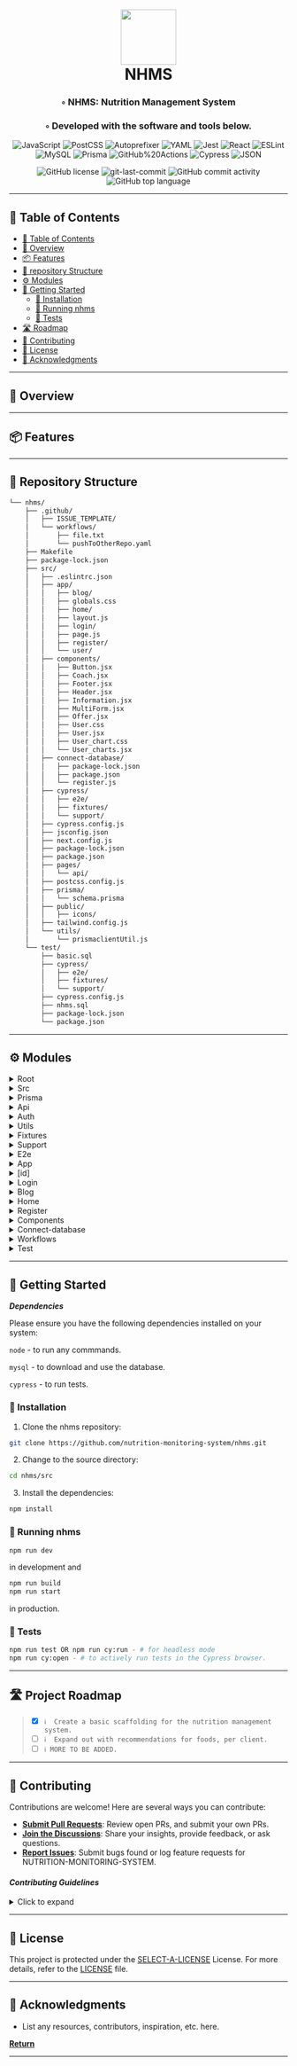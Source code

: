 <div align="center">
<h1 align="center">
<img src="https://raw.githubusercontent.com/PKief/vscode-material-icon-theme/ec559a9f6bfd399b82bb44393651661b08aaf7ba/icons/folder-markdown-open.svg" width="100" />
<br>NHMS</h1>
<h3>◦ NHMS: Nutrition Management System</h3>
<h3>◦ Developed with the software and tools below.</h3>

<p align="center">
<img src="https://img.shields.io/badge/JavaScript-F7DF1E.svg?style=flat-square&logo=JavaScript&logoColor=black" alt="JavaScript" />
<img src="https://img.shields.io/badge/PostCSS-DD3A0A.svg?style=flat-square&logo=PostCSS&logoColor=white" alt="PostCSS" />
<img src="https://img.shields.io/badge/Autoprefixer-DD3735.svg?style=flat-square&logo=Autoprefixer&logoColor=white" alt="Autoprefixer" />
<img src="https://img.shields.io/badge/YAML-CB171E.svg?style=flat-square&logo=YAML&logoColor=white" alt="YAML" />
<img src="https://img.shields.io/badge/Jest-C21325.svg?style=flat-square&logo=Jest&logoColor=white" alt="Jest" />
<img src="https://img.shields.io/badge/React-61DAFB.svg?style=flat-square&logo=React&logoColor=black" alt="React" />

<img src="https://img.shields.io/badge/ESLint-4B32C3.svg?style=flat-square&logo=ESLint&logoColor=white" alt="ESLint" />
<img src="https://img.shields.io/badge/MySQL-4479A1.svg?style=flat-square&logo=MySQL&logoColor=white" alt="MySQL" />
<img src="https://img.shields.io/badge/Prisma-2D3748.svg?style=flat-square&logo=Prisma&logoColor=white" alt="Prisma" />
<img src="https://img.shields.io/badge/GitHub%20Actions-2088FF.svg?style=flat-square&logo=GitHub-Actions&logoColor=white" alt="GitHub%20Actions" />
<img src="https://img.shields.io/badge/Cypress-17202C.svg?style=flat-square&logo=Cypress&logoColor=white" alt="Cypress" />
<img src="https://img.shields.io/badge/JSON-000000.svg?style=flat-square&logo=JSON&logoColor=white" alt="JSON" />
</p>
<img src="https://img.shields.io/github/license/nutrition-monitoring-system/nhms?style=flat-square&color=5D6D7E" alt="GitHub license" />
<img src="https://img.shields.io/github/last-commit/nutrition-monitoring-system/nhms?style=flat-square&color=5D6D7E" alt="git-last-commit" />
<img src="https://img.shields.io/github/commit-activity/m/nutrition-monitoring-system/nhms?style=flat-square&color=5D6D7E" alt="GitHub commit activity" />
<img src="https://img.shields.io/github/languages/top/nutrition-monitoring-system/nhms?style=flat-square&color=5D6D7E" alt="GitHub top language" />
</div>

---

## 📖 Table of Contents

- [📖 Table of Contents](#-table-of-contents)
- [📍 Overview](#-overview)
- [📦 Features](#-features)
- [📂 repository Structure](#-repository-structure)
- [⚙️ Modules](#modules)
- [🚀 Getting Started](#-getting-started)
  - [🔧 Installation](#-installation)
  - [🤖 Running nhms](#-running-nhms)
  - [🧪 Tests](#-tests)
- [🛣 Roadmap](#-roadmap)
- [🤝 Contributing](#-contributing)
- [📄 License](#-license)
- [👏 Acknowledgments](#-acknowledgments)

---

## 📍 Overview


---

## 📦 Features


---

## 📂 Repository Structure

```sh
└── nhms/
    ├── .github/
    │   ├── ISSUE_TEMPLATE/
    │   └── workflows/
    │       ├── file.txt
    │       └── pushToOtherRepo.yaml
    ├── Makefile
    ├── package-lock.json
    ├── src/
    │   ├── .eslintrc.json
    │   ├── app/
    │   │   ├── blog/
    │   │   ├── globals.css
    │   │   ├── home/
    │   │   ├── layout.js
    │   │   ├── login/
    │   │   ├── page.js
    │   │   ├── register/
    │   │   └── user/
    │   ├── components/
    │   │   ├── Button.jsx
    │   │   ├── Coach.jsx
    │   │   ├── Footer.jsx
    │   │   ├── Header.jsx
    │   │   ├── Information.jsx
    │   │   ├── MultiForm.jsx
    │   │   ├── Offer.jsx
    │   │   ├── User.css
    │   │   ├── User.jsx
    │   │   ├── User_chart.css
    │   │   └── User_charts.jsx
    │   ├── connect-database/
    │   │   ├── package-lock.json
    │   │   ├── package.json
    │   │   └── register.js
    │   ├── cypress/
    │   │   ├── e2e/
    │   │   ├── fixtures/
    │   │   └── support/
    │   ├── cypress.config.js
    │   ├── jsconfig.json
    │   ├── next.config.js
    │   ├── package-lock.json
    │   ├── package.json
    │   ├── pages/
    │   │   └── api/
    │   ├── postcss.config.js
    │   ├── prisma/
    │   │   └── schema.prisma
    │   ├── public/
    │   │   ├── icons/
    │   ├── tailwind.config.js
    │   └── utils/
    │       └── prismaclientUtil.js
    └── test/
        ├── basic.sql
        ├── cypress/
        │   ├── e2e/
        │   ├── fixtures/
        │   └── support/
        ├── cypress.config.js
        ├── nhms.sql
        ├── package-lock.json
        └── package.json

```

---

## ⚙️ Modules

<details closed><summary>Root</summary>

| File                                                                                                 | Summary                                                                                                                                                                                                                                                                                                                                                                                                                                                                                                                         |
| ---------------------------------------------------------------------------------------------------- | ------------------------------------------------------------------------------------------------------------------------------------------------------------------------------------------------------------------------------------------------------------------------------------------------------------------------------------------------------------------------------------------------------------------------------------------------------------------------------------------------------------------------------- |
| [package-lock.json](https://github.com/nutrition-monitoring-system/nhms/blob/main/package-lock.json) | This is a structure of an nhms project repository. It features a GitHub folder with workflows and issue templates, a source directory nested with ReactJS frontend application organized with e-commerce related pages and components, and a database connection. Cypress is used for end-to-end testing and it is using a Prisma client for the database interaction. The project's dependencies are locked using a package-lock.json. There's a Makefile and some configuration files for js & css preprocessors and linters. |
| [Makefile](https://github.com/nutrition-monitoring-system/nhms/blob/main/Makefile)                   | The code is a Makefile script used to automate the execution of commands in a project's development environment. Key functionalities include compiling the application by installing necessary node modules, running the application in a development server, and cleaning up the project directory by removing node modules and package-lock.json file. It is part of a larger software project containing components like page layouts, user interfaces, database connections, API pages, and Cypress for end-to-end testing. |

</details>

<details closed><summary>Src</summary>

| File                                                                                                       | Summary                                                                                                                                                                                                                                                                                                                                                                                                                                                                                                                                                       |
| ---------------------------------------------------------------------------------------------------------- | ------------------------------------------------------------------------------------------------------------------------------------------------------------------------------------------------------------------------------------------------------------------------------------------------------------------------------------------------------------------------------------------------------------------------------------------------------------------------------------------------------------------------------------------------------------- |
| [cypress.config.js](https://github.com/nutrition-monitoring-system/nhms/blob/main/src/cypress.config.js)   | The code specifies a configuration module for Cypress, a web testing framework. It uses the "defineConfig" function from Cypress to export the module, setting up End-to-End (e2e) configurations including Node.js event listeners and specifying a base URL for testing as "http://localhost:3000". This forms part of a larger project structure for a web application called'nhms', which includes components, pages, database connection, styles, and GitHub workflows.                                                                                  |
| [next.config.js](https://github.com/nutrition-monitoring-system/nhms/blob/main/src/next.config.js)         | This code represents a structural overview of a full-stack JavaScript application. It comprises GitHub workflows, ESLint configurations, UI components, Cypress for end-to-end testing, and connection to a database using Prisma. The'next.config.js' file indicates usage of Next.js for server-side rendering. The application consists of multiple user-facing pages like home, login, register, and user, managed within a'src' directory.                                                                                                               |
| [package-lock.json](https://github.com/nutrition-monitoring-system/nhms/blob/main/src/package-lock.json)   | This directory tree represents a full-stack web application built using Next.js with a component approach in React and Prisma for database interaction. The application features client-side pages under'src/app', reusable UI (User Interface) components under'src/components', and database connection logic under'src/connect-database'. It employs ESLint for linting, Cypress for end-to-end tests. Additionally, there's a GitHub workflows directory for CI/CD (Continuous Integration/Continuous Delivery) along with Makefile for build automation. |
| [tailwind.config.js](https://github.com/nutrition-monitoring-system/nhms/blob/main/src/tailwind.config.js) | This code configures Tailwind CSS for a web app. The `content` property specifies the directories inspected to remove unused styles during production. Customizations in the `theme` property include radial and conic gradient backgrounds, additional colors, specific fonts, and adjustable screen breakpoints for responsiveness. The project structure includes code for managing issues on GitHub, database connection, UI components, API endpoints, and testing with Cypress, along with configuration and package files.                             |
| [package.json](https://github.com/nutrition-monitoring-system/nhms/blob/main/src/package.json)             | The code defines the dependencies for a script-driven Next.js project named "nms_frontend". It includes scripts for development, building, starting the app, linting, and testing with Cypress. The project features front-end components, database connection, code linters, and test configurations. It uses react-hook-form for form handling, Prisma client for database interactions, Next-Auth for authentication, and has configurations for Tailwind CSS and Cypress for UI styling and end-to-end testing respectively.                              |
| [jsconfig.json](https://github.com/nutrition-monitoring-system/nhms/blob/main/src/jsconfig.json)           | The code is a JavaScript configuration file that sets compiler options to resolve module paths. It provides an alias "@" for the root directory, allowing for easier and cleaner imports in the application. This setting is used in a larger project structure that includes server-side utilities, test suites, front-end pages and components, database connection setup, a Prisma schema for ORM, and GitHub workflows.                                                                                                                                   |
| [.eslintrc.json](https://github.com/nutrition-monitoring-system/nhms/blob/main/src/.eslintrc.json)         | The provided code represents a project structure of a Next.js web application. The core functionalities include user registration, login, and the handling of blog and home layout elements. The application has various UI components such as buttons and headers. It connects to a database, implements ESLint for linting practices, uses Cypress for end-to-end testing, and is configured for GitHub workflows. The project also incorporates styles via Tailwind CSS and postCSS.                                                                       |
| [postcss.config.js](https://github.com/nutrition-monitoring-system/nhms/blob/main/src/postcss.config.js)   | HTTPStatus Exception: 429                                                                                                                                                                                                                                                                                                                                                                                                                                                                                                                                     |

</details>

<details closed><summary>Prisma</summary>

| File                                                                                                    | Summary                   |
| ------------------------------------------------------------------------------------------------------- | ------------------------- |
| [schema.prisma](https://github.com/nutrition-monitoring-system/nhms/blob/main/src/prisma/schema.prisma) | HTTPStatus Exception: 429 |

</details>

<details closed><summary>Api</summary>

| File                                                                                                               | Summary                   |
| ------------------------------------------------------------------------------------------------------------------ | ------------------------- |
| [getUser.js](https://github.com/nutrition-monitoring-system/nhms/blob/main/src/pages/api/getUser.js)               | HTTPStatus Exception: 429 |
| [deleteUser.js](https://github.com/nutrition-monitoring-system/nhms/blob/main/src/pages/api/deleteUser.js)         | HTTPStatus Exception: 429 |
| [selectAllUsers.js](https://github.com/nutrition-monitoring-system/nhms/blob/main/src/pages/api/selectAllUsers.js) | HTTPStatus Exception: 429 |
| [addUser.js](https://github.com/nutrition-monitoring-system/nhms/blob/main/src/pages/api/addUser.js)               | HTTPStatus Exception: 429 |

</details>

<details closed><summary>Auth</summary>

| File                                                                                                                  | Summary                   |
| --------------------------------------------------------------------------------------------------------------------- | ------------------------- |
| [[...nextauth].js](https://github.com/nutrition-monitoring-system/nhms/blob/main/src/pages/api/auth/[...nextauth].js) | HTTPStatus Exception: 429 |

</details>

<details closed><summary>Utils</summary>

| File                                                                                                               | Summary                   |
| ------------------------------------------------------------------------------------------------------------------ | ------------------------- |
| [prismaclientUtil.js](https://github.com/nutrition-monitoring-system/nhms/blob/main/src/utils/prismaclientUtil.js) | HTTPStatus Exception: 429 |

</details>

<details closed><summary>Fixtures</summary>

| File                                                                                                             | Summary                   |
| ---------------------------------------------------------------------------------------------------------------- | ------------------------- |
| [example.json](https://github.com/nutrition-monitoring-system/nhms/blob/main/src/cypress/fixtures/example.json)  | HTTPStatus Exception: 429 |
| [example.json](https://github.com/nutrition-monitoring-system/nhms/blob/main/test/cypress/fixtures/example.json) | HTTPStatus Exception: 429 |

</details>

<details closed><summary>Support</summary>

| File                                                                                                          | Summary                   |
| ------------------------------------------------------------------------------------------------------------- | ------------------------- |
| [commands.js](https://github.com/nutrition-monitoring-system/nhms/blob/main/src/cypress/support/commands.js)  | HTTPStatus Exception: 429 |
| [e2e.js](https://github.com/nutrition-monitoring-system/nhms/blob/main/src/cypress/support/e2e.js)            | HTTPStatus Exception: 429 |
| [commands.js](https://github.com/nutrition-monitoring-system/nhms/blob/main/test/cypress/support/commands.js) | HTTPStatus Exception: 429 |
| [e2e.js](https://github.com/nutrition-monitoring-system/nhms/blob/main/test/cypress/support/e2e.js)           | HTTPStatus Exception: 429 |

</details>

<details closed><summary>E2e</summary>

| File                                                                                                                       | Summary                   |
| -------------------------------------------------------------------------------------------------------------------------- | ------------------------- |
| [selectAllUsers.cy.js](https://github.com/nutrition-monitoring-system/nhms/blob/main/src/cypress/e2e/selectAllUsers.cy.js) | HTTPStatus Exception: 429 |
| [spec.cy.js](https://github.com/nutrition-monitoring-system/nhms/blob/main/src/cypress/e2e/spec.cy.js)                     | HTTPStatus Exception: 429 |
| [spec.cy.js](https://github.com/nutrition-monitoring-system/nhms/blob/main/test/cypress/e2e/spec.cy.js)                    | HTTPStatus Exception: 429 |

</details>

<details closed><summary>App</summary>

| File                                                                                             | Summary                   |
| ------------------------------------------------------------------------------------------------ | ------------------------- |
| [globals.css](https://github.com/nutrition-monitoring-system/nhms/blob/main/src/app/globals.css) | HTTPStatus Exception: 429 |
| [layout.js](https://github.com/nutrition-monitoring-system/nhms/blob/main/src/app/layout.js)     | HTTPStatus Exception: 429 |
| [page.js](https://github.com/nutrition-monitoring-system/nhms/blob/main/src/app/page.js)         | HTTPStatus Exception: 429 |

</details>

<details closed><summary>[id]</summary>

| File                                                                                               | Summary                   |
| -------------------------------------------------------------------------------------------------- | ------------------------- |
| [page.js](https://github.com/nutrition-monitoring-system/nhms/blob/main/src/app/user/[id]/page.js) | HTTPStatus Exception: 429 |

</details>

<details closed><summary>Login</summary>

| File                                                                                           | Summary                   |
| ---------------------------------------------------------------------------------------------- | ------------------------- |
| [page.js](https://github.com/nutrition-monitoring-system/nhms/blob/main/src/app/login/page.js) | HTTPStatus Exception: 429 |

</details>

<details closed><summary>Blog</summary>

| File                                                                                          | Summary                   |
| --------------------------------------------------------------------------------------------- | ------------------------- |
| [page.js](https://github.com/nutrition-monitoring-system/nhms/blob/main/src/app/blog/page.js) | HTTPStatus Exception: 429 |

</details>

<details closed><summary>Home</summary>

| File                                                                                          | Summary                   |
| --------------------------------------------------------------------------------------------- | ------------------------- |
| [page.js](https://github.com/nutrition-monitoring-system/nhms/blob/main/src/app/home/page.js) | HTTPStatus Exception: 429 |

</details>

<details closed><summary>Register</summary>

| File                                                                                              | Summary                   |
| ------------------------------------------------------------------------------------------------- | ------------------------- |
| [page.js](https://github.com/nutrition-monitoring-system/nhms/blob/main/src/app/register/page.js) | HTTPStatus Exception: 429 |

</details>

<details closed><summary>Components</summary>

| File                                                                                                            | Summary                                                                                                                                                                                                                                                                                                                                                                                                                                                                          |
| --------------------------------------------------------------------------------------------------------------- | -------------------------------------------------------------------------------------------------------------------------------------------------------------------------------------------------------------------------------------------------------------------------------------------------------------------------------------------------------------------------------------------------------------------------------------------------------------------------------- |
| [User_charts.jsx](https://github.com/nutrition-monitoring-system/nhms/blob/main/src/components/User_charts.jsx) | HTTPStatus Exception: 429                                                                                                                                                                                                                                                                                                                                                                                                                                                        |
| [User.jsx](https://github.com/nutrition-monitoring-system/nhms/blob/main/src/components/User.jsx)               | HTTPStatus Exception: 429                                                                                                                                                                                                                                                                                                                                                                                                                                                        |
| [Offer.jsx](https://github.com/nutrition-monitoring-system/nhms/blob/main/src/components/Offer.jsx)             | HTTPStatus Exception: 429                                                                                                                                                                                                                                                                                                                                                                                                                                                        |
| [User.css](https://github.com/nutrition-monitoring-system/nhms/blob/main/src/components/User.css)               | HTTPStatus Exception: 429                                                                                                                                                                                                                                                                                                                                                                                                                                                        |
| [Information.jsx](https://github.com/nutrition-monitoring-system/nhms/blob/main/src/components/Information.jsx) | HTTPStatus Exception: 429                                                                                                                                                                                                                                                                                                                                                                                                                                                        |
| [User_chart.css](https://github.com/nutrition-monitoring-system/nhms/blob/main/src/components/User_chart.css)   | HTTPStatus Exception: 429                                                                                                                                                                                                                                                                                                                                                                                                                                                        |
| [Header.jsx](https://github.com/nutrition-monitoring-system/nhms/blob/main/src/components/Header.jsx)           | HTTPStatus Exception: 429                                                                                                                                                                                                                                                                                                                                                                                                                                                        |
| [Coach.jsx](https://github.com/nutrition-monitoring-system/nhms/blob/main/src/components/Coach.jsx)             | HTTPStatus Exception: 429                                                                                                                                                                                                                                                                                                                                                                                                                                                        |
| [MultiForm.jsx](https://github.com/nutrition-monitoring-system/nhms/blob/main/src/components/MultiForm.jsx)     | HTTPStatus Exception: 429                                                                                                                                                                                                                                                                                                                                                                                                                                                        |
| [Button.jsx](https://github.com/nutrition-monitoring-system/nhms/blob/main/src/components/Button.jsx)           | The given code represents a project structure and a functional React component. The project structure indicates a Node.JS application with Cypress for testing, Prisma for ORM, and Next.js for server-side rendering. The React component is a reusable button element with customizable properties, including children (inner content), href (link), onClick (click handler), type (button type), and className (CSS styles) for modifiable user interactions and appearances. |
| [Footer.jsx](https://github.com/nutrition-monitoring-system/nhms/blob/main/src/components/Footer.jsx)           | HTTPStatus Exception: 429                                                                                                                                                                                                                                                                                                                                                                                                                                                        |

</details>

<details closed><summary>Connect-database</summary>

| File                                                                                                                      | Summary                   |
| ------------------------------------------------------------------------------------------------------------------------- | ------------------------- |
| [package-lock.json](https://github.com/nutrition-monitoring-system/nhms/blob/main/src/connect-database/package-lock.json) | HTTPStatus Exception: 429 |
| [package.json](https://github.com/nutrition-monitoring-system/nhms/blob/main/src/connect-database/package.json)           | HTTPStatus Exception: 429 |
| [register.js](https://github.com/nutrition-monitoring-system/nhms/blob/main/src/connect-database/register.js)             | HTTPStatus Exception: 429 |

</details>

<details closed><summary>Workflows</summary>

| File                                                                                                                         | Summary                   |
| ---------------------------------------------------------------------------------------------------------------------------- | ------------------------- |
| [file.txt](https://github.com/nutrition-monitoring-system/nhms/blob/main/.github/workflows/file.txt)                         | HTTPStatus Exception: 429 |
| [pushToOtherRepo.yaml](https://github.com/nutrition-monitoring-system/nhms/blob/main/.github/workflows/pushToOtherRepo.yaml) | HTTPStatus Exception: 429 |

</details>

<details closed><summary>Test</summary>

| File                                                                                                      | Summary                   |
| --------------------------------------------------------------------------------------------------------- | ------------------------- |
| [cypress.config.js](https://github.com/nutrition-monitoring-system/nhms/blob/main/test/cypress.config.js) | HTTPStatus Exception: 429 |
| [package-lock.json](https://github.com/nutrition-monitoring-system/nhms/blob/main/test/package-lock.json) | HTTPStatus Exception: 429 |
| [basic.sql](https://github.com/nutrition-monitoring-system/nhms/blob/main/test/basic.sql)                 | HTTPStatus Exception: 429 |
| [package.json](https://github.com/nutrition-monitoring-system/nhms/blob/main/test/package.json)           | HTTPStatus Exception: 429 |
| [nhms.sql](https://github.com/nutrition-monitoring-system/nhms/blob/main/test/nhms.sql)                   | HTTPStatus Exception: 429 |

</details>

---

## 🚀 Getting Started

**_Dependencies_**

Please ensure you have the following dependencies installed on your system:

`node` - to run any commmands.

`mysql` - to download and use the database.

`cypress` - to run tests.

### 🔧 Installation

1. Clone the nhms repository:

```sh
git clone https://github.com/nutrition-monitoring-system/nhms.git
```

2. Change to the source directory:

```sh
cd nhms/src
```

3. Install the dependencies:

```sh
npm install
```

### 🤖 Running nhms

```sh
npm run dev
``` 
in development and 
```sh
npm run build
npm run start
```
in production.

### 🧪 Tests

```sh
npm run test OR npm run cy:run - # for headless mode
npm run cy:open - # to actively run tests in the Cypress browser.

```

---

## 🛣 Project Roadmap

> - [x] `ℹ️  Create a basic scaffolding for the nutrition management system.`
> - [ ] `ℹ️  Expand out with recommendations for foods, per client.`
> - [ ] `ℹ️ MORE TO BE ADDED.`

---

## 🤝 Contributing

Contributions are welcome! Here are several ways you can contribute:

- **[Submit Pull Requests](https://github.com/nutrition-monitoring-system/nhms/blob/main/CONTRIBUTING.md)**: Review open PRs, and submit your own PRs.
- **[Join the Discussions](https://github.com/nutrition-monitoring-system/nhms/discussions)**: Share your insights, provide feedback, or ask questions.
- **[Report Issues](https://github.com/nutrition-monitoring-system/nhms/issues)**: Submit bugs found or log feature requests for NUTRITION-MONITORING-SYSTEM.

#### _Contributing Guidelines_

<details closed>
<summary>Click to expand</summary>

1. **Fork the Repository**: Start by forking the project repository to your GitHub account.
2. **Clone Locally**: Clone the forked repository to your local machine using a Git client.

   ```sh
   git clone <your-forked-repo-url>
   ```

3. **Create a New Branch**: Always work on a new branch, giving it a descriptive name.

   ```sh
   git checkout -b new-feature-x
   ```

4. **Make Your Changes**: Develop and test your changes locally.
5. **Commit Your Changes**: Commit with a clear and concise message describing your updates.

   ```sh
   git commit -m 'Implemented new feature x.'
   ```

6. **Push to GitHub**: Push the changes to your forked repository.

   ```sh
   git push origin new-feature-x
   ```

7. **Submit a Pull Request**: Create a PR against the original project repository. Clearly describe the changes and their motivations.

Once your PR is reviewed and approved, it will be merged into the main branch.

</details>

---

## 📄 License

This project is protected under the [SELECT-A-LICENSE](https://choosealicense.com/licenses) License. For more details, refer to the [LICENSE](https://choosealicense.com/licenses/) file.

---

## 👏 Acknowledgments

- List any resources, contributors, inspiration, etc. here.

[**Return**](#Top)

---

